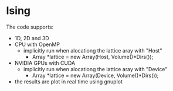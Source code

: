 # Ising

The code supports:
- 1D, 2D and 3D
- CPU with OpenMP
    - implicitly run when alocationg the lattice aray with "Host"
		- Array<int> *lattice = new Array<int>(Host, Volume()*Dirs());
- NVIDIA GPUs with CUDA
    - implicitly run when alocationg the lattice aray with "Device"
		- Array<int> *lattice = new Array<int>(Device, Volume()*Dirs());
- the results are plot in real time using gnuplot
